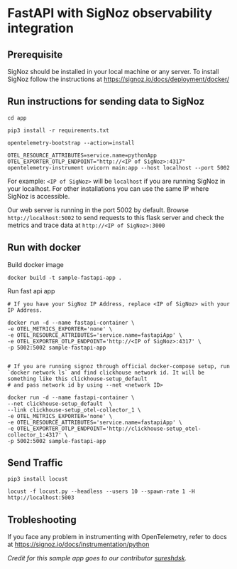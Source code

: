 # FastAPI with SigNoz observability integration
## Prerequisite
SigNoz should be installed in your local machine or any server. To install SigNoz follow the instructions at https://signoz.io/docs/deployment/docker/


## Run instructions for sending data to SigNoz

```
cd app
```

```
pip3 install -r requirements.txt
```

```
opentelemetry-bootstrap --action=install
```

```
OTEL_RESOURCE_ATTRIBUTES=service.name=pythonApp OTEL_EXPORTER_OTLP_ENDPOINT="http://<IP of SigNoz>:4317" opentelemetry-instrument uvicorn main:app --host localhost --port 5002
```

For example:
`<IP of SigNoz>` will be `localhost` if you are running SigNoz in your localhost. For other installations you can use the same IP where SigNoz is accessible.

Our web server is running in the port 5002 by default. Browse `http://localhost:5002` to send requests to this flask server and check the metrics and trace data at `http://<IP of SigNoz>:3000`


## Run with docker
Build docker image
```
docker build -t sample-fastapi-app .
```

Run fast api app
```
# If you have your SigNoz IP Address, replace <IP of SigNoz> with your IP Address. 

docker run -d --name fastapi-container \
-e OTEL_METRICS_EXPORTER='none' \
-e OTEL_RESOURCE_ATTRIBUTES='service.name=fastapiApp' \
-e OTEL_EXPORTER_OTLP_ENDPOINT='http://<IP of SigNoz>:4317' \
-p 5002:5002 sample-fastapi-app


# If you are running signoz through official docker-compose setup, run `docker network ls` and find clickhouse network id. It will be something like this clickhouse-setup_default 
# and pass network id by using --net <network ID>

docker run -d --name fastapi-container \ 
--net clickhouse-setup_default  \ 
--link clickhouse-setup_otel-collector_1 \
-e OTEL_METRICS_EXPORTER='none' \
-e OTEL_RESOURCE_ATTRIBUTES='service.name=fastapiApp' \
-e OTEL_EXPORTER_OTLP_ENDPOINT='http://clickhouse-setup_otel-collector_1:4317' \
-p 5002:5002 sample-fastapi-app

```


## Send Traffic 
```
pip3 install locust
```

```
locust -f locust.py --headless --users 10 --spawn-rate 1 -H http://localhost:5003
```


## Trobleshooting
If you face any problem in instrumenting with OpenTelemetry, refer to docs at 
https://signoz.io/docs/instrumentation/python


_Credit for this sample app goes to our contributor [sureshdsk](https://github.com/sureshdsk)._